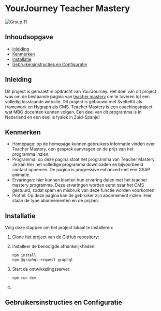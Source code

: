 # YourJourney Teacher Mastery
![Group 11](https://github.com/IvarSchuyt/Sprint-20---Individueel---YourJourney/assets/112855849/dfed6a96-8c9e-4c07-a660-da95b4fa3d82)

## Inhoudsopgave
* [Inleiding]()
* [Kenmerken]()
* [Installatie]()
* [Gebruikersinstructies en Configuratie]()

## Inleiding
Dit project is gemaakt in opdracht van YourJourney. Het doel van dit project was om de bestaande pagina van [teacher mastery](https://www.yourjourney.academy/product/teacher-mastery/) om te toveren tot een volledig losstaande website. Dit project is gebouwd met SvelteKit als framework en Hygraph als CMS. Teacher Mastery is een coachingstraject wat MBO docenten kunnen volgen. Een deel van dit programma is in Nederland en een deel is fysiek in Zuid-Spanje!

## Kenmerken
* Homepage: op de homepage kunnen gebruikers informatie vinden over Teacher Mastery, een gesprek aanvragen en de prijs van het programma inzien.
* Programma: op deze pagina staat het programma van Teacher Mastery. Je kan hier het volledige programma downloaden en bijvoorbeeld contact opnemen. De pagina is progressive enhanced met een GSAP animatie.
* Ervaringen: hier kunnen klanten hun ervaring delen met het teacher mastery programma. Deze ervaringen worden eerst naar het CMS gestuurd, zodat spam en misbruik van deze functie worden voorkomen.
* Profiel: Op deze pagina kan de gebruiker zijn abonnement inzien. Hier staan de type abonnementen en de prijzen.

## Installatie
Volg deze stappen om het project lokaal te installeren:

1. Clone het project van de GitHub repository:

2. Installeer de benodigde afhankelijkheden:
   ```bash
   npm install
   npm @graphql-request graphql
   ```

3. Start de ontwikkelingsserver:
   ```bash
   npm run dev
   ```
4. 

## Gebruikersinstructies en Configuratie
